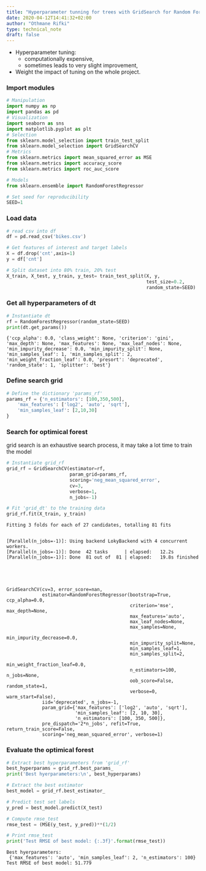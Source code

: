 ```yaml
---
title: "Hyperparameter tunning for trees with GridSearch for Random Forest"
date: 2020-04-12T14:41:32+02:00
author: "Othmane Rifki"
type: technical_note
draft: false
---
```

- Hyperparameter tuning:
    - computationally expensive,
    - sometimes leads to very slight improvement,
- Weight the impact of tuning on the whole project.


### Import modules


```python
# Manipulation
import numpy as np
import pandas as pd
# Visualization
import seaborn as sns
import matplotlib.pyplot as plt
# Selection
from sklearn.model_selection import train_test_split
from sklearn.model_selection import GridSearchCV
# Metrics
from sklearn.metrics import mean_squared_error as MSE
from sklearn.metrics import accuracy_score
from sklearn.metrics import roc_auc_score

# Models
from sklearn.ensemble import RandomForestRegressor

# Set seed for reproducibility
SEED=1
```

### Load data


```python
# read csv into df
df = pd.read_csv('bikes.csv')

# Get features of interest and target labels
X = df.drop('cnt',axis=1)
y = df['cnt']

# Split dataset into 80% train, 20% test
X_train, X_test, y_train, y_test= train_test_split(X, y, 
                                                   test_size=0.2, 
                                                   random_state=SEED)
```

### Get all hyperparameters of dt


```python
# Instantiate dt
rf = RandomForestRegressor(random_state=SEED)
print(dt.get_params())
```

    {'ccp_alpha': 0.0, 'class_weight': None, 'criterion': 'gini', 'max_depth': None, 'max_features': None, 'max_leaf_nodes': None, 'min_impurity_decrease': 0.0, 'min_impurity_split': None, 'min_samples_leaf': 1, 'min_samples_split': 2, 'min_weight_fraction_leaf': 0.0, 'presort': 'deprecated', 'random_state': 1, 'splitter': 'best'}


### Define search grid


```python
# Define the dictionary 'params_rf'
params_rf = {'n_estimators': [100,350,500],
    'max_features': ['log2', 'auto', 'sqrt'],
    'min_samples_leaf': [2,10,30]
}
```

### Search for optimical forest

grid search is an exhaustive search process, it may take a lot time to train the model


```python
# Instantiate grid_rf
grid_rf = GridSearchCV(estimator=rf,
                       param_grid=params_rf,
                       scoring='neg_mean_squared_error',
                       cv=3,
                       verbose=1,
                       n_jobs=-1)

# Fit 'grid_dt' to the training data
grid_rf.fit(X_train, y_train)
```

    Fitting 3 folds for each of 27 candidates, totalling 81 fits


    [Parallel(n_jobs=-1)]: Using backend LokyBackend with 4 concurrent workers.
    [Parallel(n_jobs=-1)]: Done  42 tasks      | elapsed:   12.2s
    [Parallel(n_jobs=-1)]: Done  81 out of  81 | elapsed:   19.8s finished





    GridSearchCV(cv=3, error_score=nan,
                 estimator=RandomForestRegressor(bootstrap=True, ccp_alpha=0.0,
                                                 criterion='mse', max_depth=None,
                                                 max_features='auto',
                                                 max_leaf_nodes=None,
                                                 max_samples=None,
                                                 min_impurity_decrease=0.0,
                                                 min_impurity_split=None,
                                                 min_samples_leaf=1,
                                                 min_samples_split=2,
                                                 min_weight_fraction_leaf=0.0,
                                                 n_estimators=100, n_jobs=None,
                                                 oob_score=False, random_state=1,
                                                 verbose=0, warm_start=False),
                 iid='deprecated', n_jobs=-1,
                 param_grid={'max_features': ['log2', 'auto', 'sqrt'],
                             'min_samples_leaf': [2, 10, 30],
                             'n_estimators': [100, 350, 500]},
                 pre_dispatch='2*n_jobs', refit=True, return_train_score=False,
                 scoring='neg_mean_squared_error', verbose=1)



### Evaluate the optimical forest


```python
# Extract best hyperparameters from 'grid_rf'
best_hyperparams = grid_rf.best_params_
print('Best hyerparameters:\n', best_hyperparams)

# Extract the best estimator
best_model = grid_rf.best_estimator_

# Predict test set labels
y_pred = best_model.predict(X_test)

# Compute rmse_test
rmse_test = (MSE(y_test, y_pred))**(1/2)

# Print rmse_test
print('Test RMSE of best model: {:.3f}'.format(rmse_test)) 
```

    Best hyerparameters:
     {'max_features': 'auto', 'min_samples_leaf': 2, 'n_estimators': 100}
    Test RMSE of best model: 51.779

